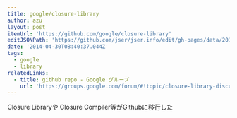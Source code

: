```yaml
---
title: google/closure-library
author: azu
layout: post
itemUrl: 'https://github.com/google/closure-library'
editJSONPath: 'https://github.com/jser/jser.info/edit/gh-pages/data/2014/04/index.json'
date: '2014-04-30T08:40:37.044Z'
tags:
  - google
  - library
relatedLinks:
  - title: github repo - Google グループ
    url: 'https://groups.google.com/forum/#!topic/closure-library-discuss/WEgaBsn-08U/discussion'
---
```

Closure Libraryや Closure Compiler等がGithubに移行した
